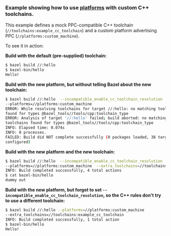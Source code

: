 ### Example showing how to use [platforms](https://docs.bazel.build/versions/master/platforms.html) with custom C++ toolchains. 

This example defines a mock PPC-compatible C++ toolchain
(`//toolchains:example_cc_toolchain`) and a custom platform advertising PPC
(`//platforms:custom_machine`).

To see it in action:

**Build with the default (pre-supplied) toolchain:**
```sh
$ bazel build //:hello
$ bazel-bin/hello
Hello!
```

**Build with the new platform, but without telling Bazel about the new toolchain:**
```sh
$ bazel build //:hello  --incompatible_enable_cc_toolchain_resolution
--platforms=//platforms:custom_machine
ERROR: While resolving toolchains for target //:hello: no matching toolchains
found for types @bazel_tools//tools/cpp:toolchain_type
ERROR: Analysis of target '//:hello' failed; build aborted: no matching
toolchains found for types @bazel_tools//tools/cpp:toolchain_type
INFO: Elapsed time: 0.074s
INFO: 0 processes.
FAILED: Build did NOT complete successfully (0 packages loaded, 38 targets
configured)
```

**Build with the new platform and the new toolchain:**
```sh
$ bazel build //:hello  --incompatible_enable_cc_toolchain_resolution
--platforms=//platforms:custom_machine  --extra_toolchains=//toolchains:example_cc_toolchain
INFO: Build completed successfully, 4 total actions
$ cat bazel-bin/hello
dummy out
```

**Build with the new platform, but forget to set `--incompatible_enable_cc_toolchain_resolution`, so the C++ rules don't try to use a different toolchain:**
```sh
$ bazel build //:hello --platforms=//platforms:custom_machine 
--extra_toolchains=//toolchains:example_cc_toolchain
INFO: Build completed successfully, 1 total action
$ bazel-bin/hello
Hello!
```
